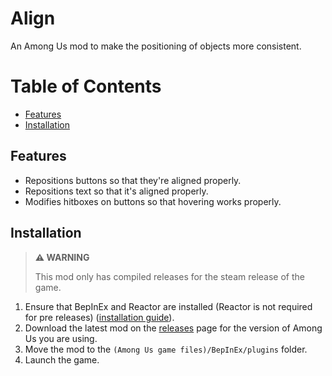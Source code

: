 # Align

An Among Us mod to make the positioning of objects more consistent.

# Table of Contents
- [Features](#features)
- [Installation](#installation)

## Features

- Repositions buttons so that they're aligned properly.
- Repositions text so that it's aligned properly.
- Modifies hitboxes on buttons so that hovering works properly.

## Installation

> **⚠ WARNING**
>
> This mod only has compiled releases for the steam release of the game.

1. Ensure that BepInEx and Reactor are installed (Reactor is not required for pre releases)
   ([installation guide](INSTALLATION.md)).
2. Download the latest mod on the [releases](https://github.com/MoltenMods/UwU/releases) page
   for the version of Among Us you are using.
3. Move the mod to the `(Among Us game files)/BepInEx/plugins` folder.
4. Launch the game.

